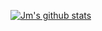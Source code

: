 [![Jm's github stats](https://github-readme-stats.vercel.app/api?username=jm-parent&show_icons=true&theme=radical)](https://github.com/jm-parent)
